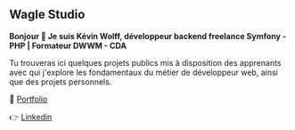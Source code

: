 ## Wagle Studio

**Bonjour 👋 Je suis Kévin Wolff, développeur backend freelance Symfony - PHP | Formateur DWWM - CDA**

Tu trouveras ici quelques projets publics mis à disposition des apprenants avec qui j'explore les fondamentaux du métier de développeur web, ainsi que des projets personnels.

🔗 [Portfolio](https://wolff-kevin.fr)

👉 [Linkedin](https://www.linkedin.com/in/wolff-kevin)
